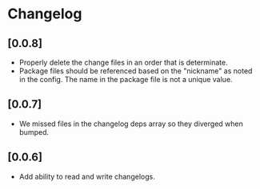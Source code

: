 # Changelog

## [0.0.8]

-   Properly delete the change files in an order that is determinate.
-   Package files should be referenced based on the "nickname" as noted in the config. The name in the package file is not a unique value.

## [0.0.7]

-   We missed files in the changelog deps array so they diverged when bumped.

## [0.0.6]

-   Add ability to read and write changelogs.

